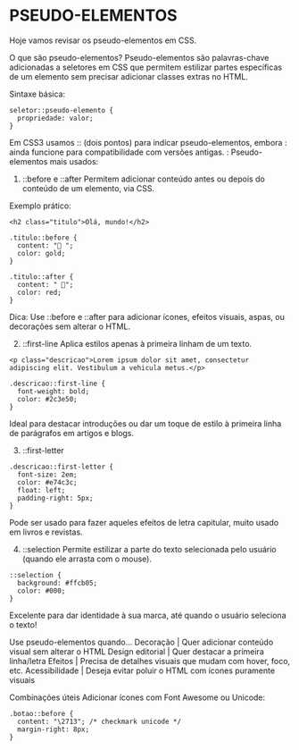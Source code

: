 # PSEUDO-ELEMENTOS
Hoje vamos revisar os pseudo-elementos em CSS.

O que são pseudo-elementos?
Pseudo-elementos são palavras-chave adicionadas a seletores em CSS que permitem estilizar partes específicas de um elemento sem precisar adicionar classes extras no HTML.

Sintaxe básica:

```
seletor::pseudo-elemento {
  propriedade: valor;
}
```

Em CSS3 usamos :: (dois pontos) para indicar pseudo-elementos, embora : ainda funcione para compatibilidade com versões antigas.
:
Pseudo-elementos mais usados:

1.   ::before e ::after
Permitem adicionar conteúdo antes ou depois do conteúdo de um elemento, via CSS.

Exemplo prático:

```
<h2 class="titulo">Olá, mundo!</h2>
```

```
.titulo::before {
  content: "🌟 ";
  color: gold;
}

.titulo::after {
  content: " 🚀";
  color: red;
}
```
Dica: Use ::before e ::after para adicionar ícones, efeitos visuais, aspas, ou decorações sem alterar o HTML.

2.   ::first-line
Aplica estilos apenas à primeira linham de um texto.

```
<p class="descricao">Lorem ipsum dolor sit amet, consectetur adipiscing elit. Vestibulum a vehicula metus.</p>
```

```
.descricao::first-line {
  font-weight: bold;
  color: #2c3e50;
}
```
Ideal para destacar introduções ou dar um toque de estilo à primeira linha de parágrafos em artigos e blogs.

3.   ::first-letter

```
.descricao::first-letter {
  font-size: 2em;
  color: #e74c3c;
  float: left;
  padding-right: 5px;
}
```
Pode ser usado para fazer aqueles efeitos de letra capitular, muito usado em livros e revistas.

4.  ::selection
Permite estilizar a parte do texto selecionada pelo usuário (quando ele arrasta com o mouse).

```
::selection {
  background: #ffcb05;
  color: #000;
}
```
Excelente para dar identidade à sua marca, até quando o usuário seleciona o texto!

Use pseudo-elementos quando...
Decoração | Quer adicionar conteúdo visual sem alterar o HTML
Design editorial | Quer destacar a primeira linha/letra
Efeitos | Precisa de detalhes visuais que mudam com hover, foco, etc.
Acessibilidade | Deseja evitar poluir o HTML com ícones puramente visuais

Combinações úteis
Adicionar ícones com Font Awesome ou Unicode:

```
.botao::before {
  content: "\2713"; /* checkmark unicode */
  margin-right: 8px;
}
```
